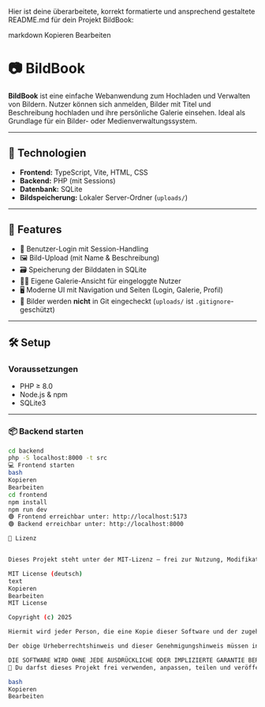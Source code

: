 Hier ist deine überarbeitete, korrekt formatierte und ansprechend gestaltete README.md für dein Projekt BildBook:

markdown
Kopieren
Bearbeiten
# 📷 BildBook

**BildBook** ist eine einfache Webanwendung zum Hochladen und Verwalten von Bildern. Nutzer können sich anmelden, Bilder mit Titel und Beschreibung hochladen und ihre persönliche Galerie einsehen. Ideal als Grundlage für ein Bilder- oder Medienverwaltungssystem.

---

## 🧰 Technologien

- **Frontend:** TypeScript, Vite, HTML, CSS
- **Backend:** PHP (mit Sessions)
- **Datenbank:** SQLite
- **Bildspeicherung:** Lokaler Server-Ordner (`uploads/`)

---

## 🚀 Features

- 🔐 Benutzer-Login mit Session-Handling
- 🖼️ Bild-Upload (mit Name & Beschreibung)
- 🗃️ Speicherung der Bilddaten in SQLite
- 🧑‍🎨 Eigene Galerie-Ansicht für eingeloggte Nutzer
- 🖥️ Moderne UI mit Navigation und Seiten (Login, Galerie, Profil)
- 📂 Bilder werden **nicht** in Git eingecheckt (`uploads/` ist `.gitignore`-geschützt)

---

## 🛠️ Setup

### Voraussetzungen

- PHP ≥ 8.0
- Node.js & npm
- SQLite3

---

### 📦 Backend starten

```bash
cd backend
php -S localhost:8000 -t src
💻 Frontend starten
bash
Kopieren
Bearbeiten
cd frontend
npm install
npm run dev
🟢 Frontend erreichbar unter: http://localhost:5173
🟢 Backend erreichbar unter: http://localhost:8000

📝 Lizenz


Dieses Projekt steht unter der MIT-Lizenz – frei zur Nutzung, Modifikation und Weiterverbreitung, auch für kommerzielle Zwecke.

MIT License (deutsch)
text
Kopieren
Bearbeiten
MIT License

Copyright (c) 2025

Hiermit wird jeder Person, die eine Kopie dieser Software und der zugehörigen Dokumentationsdateien (die "Software") erhält, die Erlaubnis erteilt, die Software uneingeschränkt zu nutzen, einschließlich und ohne Einschränkung des Rechts, sie zu verwenden, zu kopieren, zu modifizieren, zusammenzuführen, zu veröffentlichen, zu verbreiten, zu unterlizenzieren und/oder zu verkaufen, und Personen, denen die Software zur Verfügung gestellt wird, dies unter den folgenden Bedingungen zu gestatten:

Der obige Urheberrechtshinweis und dieser Genehmigungshinweis müssen in allen Kopien oder wesentlichen Teilen der Software enthalten sein.

DIE SOFTWARE WIRD OHNE JEDE AUSDRÜCKLICHE ODER IMPLIZIERTE GARANTIE BEREITGESTELLT, EINSCHLIESSLICH DER GARANTIEN DER MARKTGÄNGIGKEIT, DER EIGNUNG FÜR EINEN BESTIMMTEN ZWECK UND DER NICHTVERLETZUNG. IN KEINEM FALL SIND DIE AUTOREN ODER COPYRIGHTINHABER FÜR JEGLICHEN SCHADEN ODER ANDERE HAFTUNGSANSPRÜCHE VERANTWORTLICH, OB IN EINER VERTRAGS-, DELIKT- ODER ANDERWEITIGEN HAFTUNG, DER AUS DER SOFTWARE ODER DER BENUTZUNG ODER ANDEREN GESCHÄFTEN MIT DER SOFTWARE ENTSTEHT.
📌 Du darfst dieses Projekt frei verwenden, anpassen, teilen und veröffentlichen – ganz ohne Verpflichtung, solange der obige Hinweis enthalten bleibt.

bash
Kopieren
Bearbeiten
